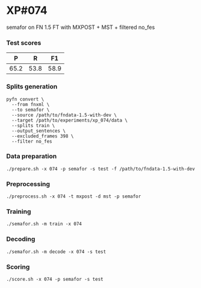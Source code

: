 # XP\#074

semafor on FN 1.5 FT with MXPOST + MST + filtered no_fes

### Test scores
| P| R | F1 |
| --- | --- | --- |
| 65.2 | 53.8 | 58.9 |

### Splits generation
```
pyfn convert \
  --from fnxml \
  --to semafor \
  --source /path/to/fndata-1.5-with-dev \
  --target /path/to/experiments/xp_074/data \
  --splits train \
  --output_sentences \
  --excluded_frames 398 \
  --filter no_fes
```

### Data preparation
```
./prepare.sh -x 074 -p semafor -s test -f /path/to/fndata-1.5-with-dev
```

### Preprocessing
```
./preprocess.sh -x 074 -t mxpost -d mst -p semafor
```

### Training
```
./semafor.sh -m train -x 074
```

### Decoding
```
./semafor.sh -m decode -x 074 -s test
```

### Scoring
```
./score.sh -x 074 -p semafor -s test
```
